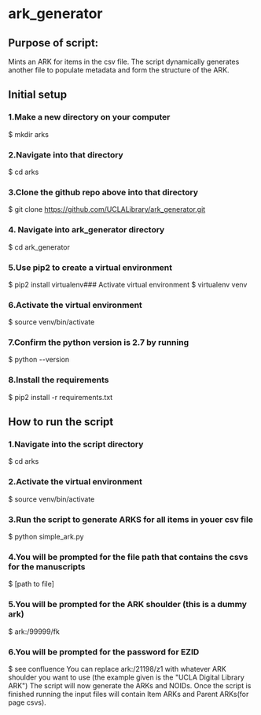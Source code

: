 # ark_generator

## Purpose of script:
Mints an ARK for items in the csv file. The script dynamically generates another file to populate metadata and form the structure of the ARK.

## Initial setup
### 1.Make a new directory on your computer
  $ mkdir arks
### 2.Navigate into that directory
  $ cd arks
### 3.Clone the github repo above into that directory
  $ git clone https://github.com/UCLALibrary/ark_generator.git
### 4. Navigate into ark_generator directory
  $ cd ark_generator
### 5.Use pip2 to create a virtual environment
  $ pip2 install virtualenv### Activate virtual environment
   $ virtualenv venv
### 6.Activate the virtual environment
  $ source venv/bin/activate
### 7.Confirm the python version is 2.7 by running 
  $ python --version
### 8.Install the requirements
  $ pip2 install -r requirements.txt

## How to run the script
### 1.Navigate into the script directory
  $ cd arks
### 2.Activate the virtual environment
  $ source venv/bin/activate
### 3.Run the script to generate ARKS for all items in youer csv file
  $ python simple_ark.py
### 4.You will be prompted for the file path that contains the csvs for the manuscripts
  $ [path to file]
### 5.You will be prompted for the ARK shoulder (this is a dummy ark)
  $ ark:/99999/fk
### 6.You will be prompted for the password for EZID
  $ see confluence
You can replace ark:/21198/z1 with whatever ARK shoulder you want to use (the example given is the "UCLA Digital Library ARK")
The script will now generate the ARKs and NOIDs. Once the script is finished running the input files will contain Item ARKs and Parent ARKs(for page csvs).
